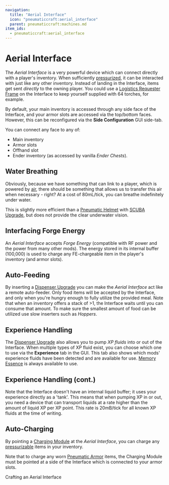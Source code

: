 ```yaml
---
navigation:
  title: "Aerial Interface"
  icon: "pneumaticcraft:aerial_interface"
  parent: pneumaticcraft:machines.md
item_ids:
  - pneumaticcraft:aerial_interface
---
```


# Aerial Interface

The *Aerial Interface* is a very powerful device which can connect directly with a player's inventory. When sufficiently [pressurized](../pressure.md), it can be interacted with just like any other inventory. Instead of landing in the Interface, items get sent *directly* to the owning player. You could use a [Logistics Requester Frame](../frames.md#requester) on the Interface to keep yourself supplied with 64 torches, for example.

By default, your main inventory is accessed through any side face of the Interface, and your armor slots are accessed via the top/bottom faces. However, this can be reconfigured via the **Side Configuration** GUI side-tab.

You can connect any face to any of:
- Main inventory
- Armor slots
- Offhand slot
- Ender inventory (as accessed by vanilla *Ender Chests*).

## Water Breathing

Obviously, because we have something that can link to a player, which is powered by [air](../pressure.md), there should be something that allows us to transfer this air when necessary - right? At a cost of 80mL/tick, you can breathe indefinitely under water.

This is slightly more efficient than a [Pneumatic Helmet](../pneumatic_helmet.md) with [SCUBA Upgrade](../upgrades.md#scuba), but does not provide the clear underwater vision.

## Interfacing Forge Energy

An *Aerial Interface* accepts *Forge Energy* (compatible with RF power and the power from many other mods). The energy stored in its internal buffer (100,000) is used to charge any FE-chargeable item in the player's inventory (and armor slots).

## Auto-Feeding

By inserting a [Dispenser Upgrade](../upgrades.md#dispenser) you can make the *Aerial Interface* act like a remote auto-feeder. Only food items will be accepted by the Interface, and only when you're hungry enough to fully utilize the provided meal. Note that when an inventory offers a stack of >1, the Interface waits until you can consume that amount. To make sure the smallest amount of food can be utilized use slow inserters such as *Hoppers*.

## Experience Handling

The [Dispenser Upgrade](../upgrades.md#dispenser) also allows you to pump *XP fluids* into or out of the Interface. When multiple types of XP fluid exist, you can choose which one to use via the **Experience** tab in the GUI.  This tab also shows which mods' experience fluids have been detected and are available for use. [Memory Essence](../memory_essence.md) is always available to use.

## Experience Handling (cont.)

Note that the Interface doesn't have an internal liquid buffer; it uses your experience directly as a 'tank'. This means that when pumping XP in or out, you need a device that can transport liquids at a rate higher than the amount of liquid XP per XP point. This rate is 20mB/tick for all known XP fluids at the time of writing.

## Auto-Charging

By pointing a [Charging Module](../charging_module.md) at the *Aerial Interface*, you can charge any [pressurizable](../pressure.md) items in your inventory.

Note that to charge any worn [Pneumatic Armor](../overview.md) items, the Charging Module must be pointed at a side of the Interface which is connected to your armor slots.

Crafting an Aerial Interface

<Recipe id="pneumaticcraft:aerial_interface" />

